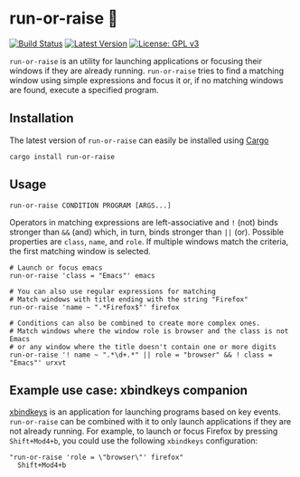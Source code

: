 # run-or-raise 🦀

[![Build Status](https://travis-ci.org/Soft/run-or-raise.svg?branch=master)](https://travis-ci.org/Soft/run-or-raise) [![Latest Version](https://img.shields.io/crates/v/run-or-raise.svg)](https://crates.io/crates/run-or-raise) [![License: GPL v3](https://img.shields.io/badge/License-GPL%20v3-blue.svg)](https://www.gnu.org/licenses/gpl-3.0)

`run-or-raise` is an utility for launching applications or focusing their
windows if they are already running. `run-or-raise` tries to find a matching
window using simple expressions and focus it or, if no matching windows are
found, execute a specified program.

## Installation

The latest version of `run-or-raise` can easily be installed using
[Cargo](https://crates.io)

	cargo install run-or-raise

## Usage

	run-or-raise CONDITION PROGRAM [ARGS...]

Operators in matching expressions are left-associative and `!` (not) binds
stronger than `&&` (and) which, in turn, binds stronger than `||` (or). Possible
properties are `class`, `name`, and `role`. If multiple windows match the
criteria, the first matching window is selected.

	# Launch or focus emacs
	run-or-raise 'class = "Emacs"' emacs

	# You can also use regular expressions for matching
	# Match windows with title ending with the string "Firefox"
	run-or-raise 'name ~ ".*Firefox$"' firefox
	
	# Conditions can also be combined to create more complex ones.
	# Match windows where the window role is browser and the class is not Emacs
	# or any window where the title doesn't contain one or more digits
	run-or-raise '! name ~ ".*\d+.*" || role = "browser" && ! class = "Emacs"' urxvt

## Example use case: xbindkeys companion

[xbindkeys](http://www.nongnu.org/xbindkeys/) is an application for launching
programs based on key events. `run-or-raise` can be combined with it to only
launch applications if they are not already running. For example, to launch or
focus Firefox by pressing `Shift+Mod4+b`, you could use the following `xbindkeys`
configuration:

	"run-or-raise 'role = \"browser\"' firefox"
	  Shift+Mod4+b
